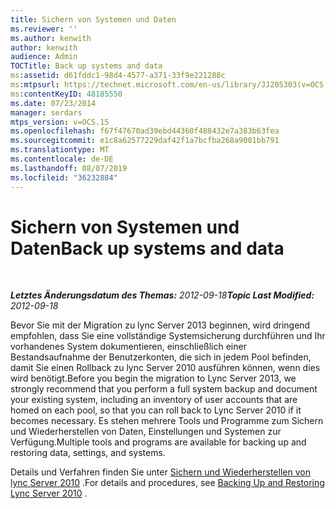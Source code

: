 ```yaml
---
title: Sichern von Systemen und Daten
ms.reviewer: ''
ms.author: kenwith
author: kenwith
audience: Admin
TOCTitle: Back up systems and data
ms:assetid: d61fddc1-98d4-4577-a371-33f9e221288c
ms:mtpsurl: https://technet.microsoft.com/en-us/library/JJ205303(v=OCS.15)
ms:contentKeyID: 48185550
ms.date: 07/23/2014
manager: serdars
mtps_version: v=OCS.15
ms.openlocfilehash: f67f47670ad39ebd44360f488432e7a383b63fea
ms.sourcegitcommit: e1c8a62577229daf42f1a7bcfba268a9001bb791
ms.translationtype: MT
ms.contentlocale: de-DE
ms.lasthandoff: 08/07/2019
ms.locfileid: "36232884"
---
```

<div data-xmlns="http://www.w3.org/1999/xhtml">

<div class="topic" data-xmlns="http://www.w3.org/1999/xhtml" data-msxsl="urn:schemas-microsoft-com:xslt" data-cs="http://msdn.microsoft.com/en-us/">

<div data-asp="http://msdn2.microsoft.com/asp">

# <a name="back-up-systems-and-data"></a><span data-ttu-id="2237d-102">Sichern von Systemen und Daten</span><span class="sxs-lookup"><span data-stu-id="2237d-102">Back up systems and data</span></span>

</div>

<div id="mainSection">

<div id="mainBody">

<span> </span>

<span data-ttu-id="2237d-103">_**Letztes Änderungsdatum des Themas:** 2012-09-18_</span><span class="sxs-lookup"><span data-stu-id="2237d-103">_**Topic Last Modified:** 2012-09-18_</span></span>

<span data-ttu-id="2237d-104">Bevor Sie mit der Migration zu lync Server 2013 beginnen, wird dringend empfohlen, dass Sie eine vollständige Systemsicherung durchführen und Ihr vorhandenes System dokumentieren, einschließlich einer Bestandsaufnahme der Benutzerkonten, die sich in jedem Pool befinden, damit Sie einen Rollback zu lync Server 2010 ausführen können, wenn dies wird benötigt.</span><span class="sxs-lookup"><span data-stu-id="2237d-104">Before you begin the migration to Lync Server 2013, we strongly recommend that you perform a full system backup and document your existing system, including an inventory of user accounts that are homed on each pool, so that you can roll back to Lync Server 2010 if it becomes necessary.</span></span> <span data-ttu-id="2237d-105">Es stehen mehrere Tools und Programme zum Sichern und Wiederherstellen von Daten, Einstellungen und Systemen zur Verfügung.</span><span class="sxs-lookup"><span data-stu-id="2237d-105">Multiple tools and programs are available for backing up and restoring data, settings, and systems.</span></span>

<span data-ttu-id="2237d-106">Details und Verfahren finden Sie unter [Sichern und Wiederherstellen von lync Server 2010](http://go.microsoft.com/fwlink/p/?linkid=265417) .</span><span class="sxs-lookup"><span data-stu-id="2237d-106">For details and procedures, see [Backing Up and Restoring Lync Server 2010](http://go.microsoft.com/fwlink/p/?linkid=265417) .</span></span>

</div>

<span> </span>

</div>

</div>

</div>

